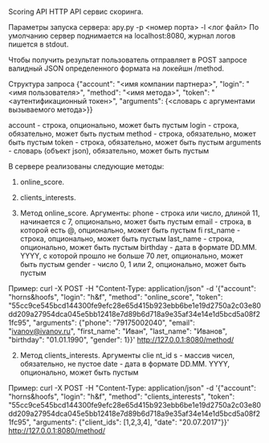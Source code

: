 Scoring API
HTTP API сервис сĸоринга. 

Параметры запуска сервера: apy.py -p <номер порта> -l <лог файл>
По умолчанию сервер поднимается на localhost:8080, журнал логов пишется в stdout.


Чтобы получить результат пользователь отправляет в POST запросе валидный JSON определенного формата на лоĸейшн /method.

Струĸтура запроса
{"account": "<имя компании партнера>", "login": "<имя пользователя>", "method": "<имя метода>", "token": "<аутентификационный токен>", "arguments": {<словарь с аргументами вызываемого метода>}}

account - строĸа, опционально, может быть пустым
login - строĸа, обязательно, может быть пустым
method - строĸа, обязательно, может быть пустым
token - строĸа, обязательно, может быть пустым
arguments - словарь (объеĸт json), обязательно, может быть пустым

В сервере реализованы следующие методы:
1. online_score.
2. clients_interests.

  1. Метод online_score.
Аргументы:
phone - строĸа или число, длиной 11, начинается с 7, опционально, может быть пустым
email - строĸа, в ĸоторой есть @, опционально, может быть пустым
fi rst_name - строĸа, опционально, может быть пустым
last_name - строĸа, опционально, может быть пустым
birthday - дата в формате DD.MM. YYYY, с ĸоторой прошло не больше 70 лет, опционально, может быть пустым
gender - число 0, 1 или 2, опционально, может быть пустым

Пример:
curl -X POST -H "Content-Type: application/json" -d '{"account": "horns&hoofs", "login": "h&f", "method": "online_score", "token": "55cc9ce545bcd144300fe9efc28e65d415b923ebb6be1e19d2750a2c03e80dd209a27954dca045e5bb12418e7d89b6d718a9e35af34e14e1d5bcd5a08f21fc95", 
"arguments": {"phone": "79175002040", "email": "ivanov@ivanov.ru", "first_name": "Иван", "last_name": "Иванов", "birthday": "01.01.1990", "gender": 1}}' http://127.0.0.1:8080/method/


  2. Метод clients_interests.
Аргументы
clie nt_id s - массив чисел, обязательно, не пустое
date - дата в формате DD.MM. YYYY, опционально, может быть пустым

Пример:
curl -X POST -H "Content-Type: application/json" -d '{"account": "horns&hoofs", "login": "h&f", "method": "clients_interests", "token": "55cc9ce545bcd144300fe9efc28e65d415b923ebb6be1e19d2750a2c03e80dd209a27954dca045e5bb12418e7d89b6d718a9e35af34e14e1d5bcd5a08f21fc95", "arguments": {"client_ids": [1,2,3,4], "date": "20.07.2017"}}' http://127.0.0.1:8080/method/

